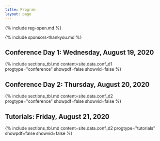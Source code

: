 ```yaml
---
title: Program
layout: page
---
```

{% include reg-open.md %}

{% include sponsors-thankyou.md %}

## Conference Day 1: Wednesday, August 19, 2020

{% include sections_tbl.md content=site.data.conf_d1 progtype="conference" showpdf=false showvid=false  %}

## Conference Day 2: Thursday, August 20, 2020

{% include sections_tbl.md content=site.data.conf_d2 progtype="conference" showpdf=false showvid=false %}

## Tutorials: Friday, August 21, 2020

{% include sections_tbl.md content=site.data.conf_d2 progtype="tutorials" showpdf=false showvid=false %}
